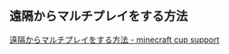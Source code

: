 ## 遠隔からマルチプレイをする方法
[遠隔からマルチプレイをする方法 - minecraft cup support](https://minecraftcup.com/support/3160/)
